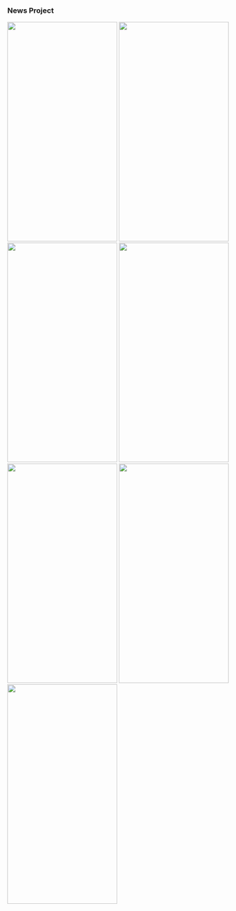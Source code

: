 ### News Project

<p float="left">
<img src="https://user-images.githubusercontent.com/82866898/162626701-7e7c57d6-0926-4d07-8da5-a5608eebb969.png" width="250" height="500">
<img src="https://user-images.githubusercontent.com/82866898/162626700-56ba2496-7b81-40a1-ae7c-a8876d490bc7.png" width="250" height="500">
<img src="https://user-images.githubusercontent.com/82866898/162626699-1a77c9a3-8220-4363-8873-faa0f2cb51c5.png" width="250" height="500">
<img src="https://user-images.githubusercontent.com/82866898/162626697-ab9873a5-6104-436f-b2b8-609f75a17027.png" width="250" height="500">
<img src="https://user-images.githubusercontent.com/82866898/162626695-104f5cda-20a6-4ec5-b43a-e2804610e127.png" width="250" height="500">
<img src="https://user-images.githubusercontent.com/82866898/162626692-c1ffc9b0-38ca-4718-ac67-966e77a6b84a.png" width="250" height="500">
<img src="https://user-images.githubusercontent.com/82866898/162626690-bcf0917d-3054-445f-8b6f-e28d4610d033.png" width="250" height="500">
</p>

